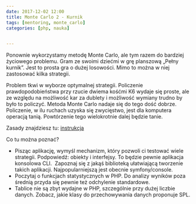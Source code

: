 ```yaml
---
date: 2017-12-02 12:00
title: Monte Carlo 2 - Kurnik
tags: [mentoring, monte_carlo]
categories: [php, nauka]


---
```

Ponownie wykorzystamy metodę Monte Carlo, ale tym razem do bardziej życiowego problemu. Gram ze swoimi dziećmi w grę planszową „Pełny kurnik”. Jest to prosta gra o dużej losowości. Mimo to można w niej zastosować kilka strategii.

Problem tkwi w wyborze optymalnej strategii. Policzenie prawdopodobieństwa przy rzucie dwiema kośćmi K6 wydaje się proste, ale ze względu na możliwość kar za dublety i możliwość wymiany trudno by było to policzyć. Metoda Monte Carlo nadaje się do tego dość dobrze. Policzenie, w ilu ruchach uzyska się zwycięstwo, jest dla komputera operacją tanią. Powtórzenie tego wielokrotnie dalej będzie tanie.

Zasady znajdziesz tu: [instrukcja](http://olguska2plus3.blogspot.com/2017/01/peny-kurnik-instrukcja.html)

Co tu można poznać?

-   Pisząc aplikację, wymyśl mechanizm, który pozwoli ci testować wiele strategii. Podpowiedź: obiekty i interfejsy.
To będzie pewnie aplikacja konsolowa CLI. 
Zapoznaj się z jakąś biblioteką ułatwiającą tworzenie takich aplikacji. Najpopularniejszą jest obecnie symfony/console.
-   Poczytaj o funkcjach statystycznych w PHP. Do analizy wyników poza średnią przyda się pewnie też odchylenie standardowe.
-   Tablice nie są zbyt wydajne w PHP, szczególnie przy dużej liczbie danych. Zobacz, jakie klasy do przechowywania danych proponuje SPL.
